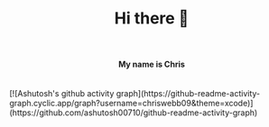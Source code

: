 <h1 align="center"> Hi there 👋</h1>
<br/>
<h4 align="center">My name is Chris</h4>
<br/>
[![Ashutosh's github activity graph](https://github-readme-activity-graph.cyclic.app/graph?username=chriswebb09&theme=xcode)](https://github.com/ashutosh00710/github-readme-activity-graph)
